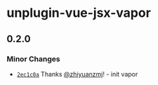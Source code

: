 # unplugin-vue-jsx-vapor

## 0.2.0

### Minor Changes

- [`2ec1c0a`](https://github.com/zhiyuanzmj/unplugin-vue-jsx-vapor/commit/2ec1c0ac22458c2736764c634a59d8e23587656b) Thanks [@zhiyuanzmj](https://github.com/zhiyuanzmj)! - init vapor
